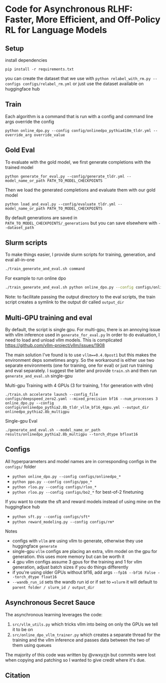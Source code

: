 # Code for Asynchronous RLHF: Faster, More Efficient, and Off-Policy RL for Language Models


## Setup

install dependencies
```
pip install -r requirements.txt
```

you can create the dataset that we use with `python relabel_with_rm.py --configs configs/relabel_rm.yml` or just use the dataset available on huggingface hub

## Train

Each algorithm is a command that is run with a config and command line args override the config

```
python online_dpo.py --config config/onlinedpo_pythia410m_tldr.yml --override_arg override_value
```

## Gold Eval

To evaluate with the gold model, we first generate completions with the trained model

```
python generate_for_eval.py --config/generate_tldr.yml --model_name_or_path PATH_TO_MODEL_CHECKPOINTS
```

Then we load the generated completions and evaluate them with our gold model
```
python load_and_eval.py --config/evaluate_tldr.yml --model_name_or_path PATH_TO_MODEL_CHECKPOINTS
```

By default generations are saved in `PATH_TO_MODEL_CHECKPOINTS/_generations` but you can save elsewhere with `--dataset_path`


## Slurm scripts

To make things easier, I provide slurm scripts for training, generation, and eval all-in-one

```bash
./train_generate_and_eval.sh command
```

For example to run online dpo

```bash
./train_generate_and_eval.sh python online_dpo.py --config configs/onlinedpo_pythia410m_tldr.yml --override_arg=override_value
```

Note: to facilitate passing the output directory to the eval scripts, the train script creates a symlink to the output dir called `output_dir`

## Multi-GPU training and eval 
By default, the script is single gpu. For multi-gpu, there is an annoying issue with vllm inference used in `generate_for_eval.py` 
In order to do evaluation, I need to load and unload vllm models. This is complicated https://github.com/vllm-project/vllm/issues/1908

The main solution I've found is to use `vllm==0.4.0post1` but this makes the environment deps sometimes angry.
So the workaround is either use two separate environments (one for training, one for eval) or just run training and eval separately. 
I suggest the latter and provide `train.sh` and then run `generate_and_eval.sh` single-gpu

Multi-gpu Training with 4 GPUs (3 for training, 1 for generation with vllm)
```
./train.sh accelerate launch --config_file configs/deepspeed_zero2.yaml --mixed_precision bf16 --num_processes 3 online_dpo.py --config configs/onlinedpo_pythia2.8b_tldr_vllm_bf16_4gpu.yml --output_dir onlinedpo_pythia2.8b_multigpu
```

Single-gpu Eval
```
./generate_and_eval.sh --model_name_or_path results/onlinedpo_pythia2.8b_multigpu --torch_dtype bfloat16
```

## Configs

All hyperparameters and model names are in corresponding configs in the `configs/` folder

- `python online_dpo.py --config configs/onlinedpo_*`
- `python ppo.py --config configs/ppo_*`
- `python rloo.py --config configs/rloo_*`
- `python rloo.py --config configs/bo2_*` for best-of-2 finetuning

If you want to create the sft and reward models instead of using mine on the huggingface hub

- `python sft.py --config configs/sft*`
- `python reward_modeling.py --config configs/rm*`

Notes

- configs with `vllm` are using vllm to generate, otherwise they use huggingface `generate`
- single-gpu `vllm` configs are placing an extra, vllm model on the gpu for generation. this uses more memory but can be worth it
- 4 gpu vllm configs assume 3 gpus for the training and 1 for vllm generation, adjust batch sizes if you do things differently
- if you're using older GPUs without bf16, add args `--fp16 --bf16 False --torch_dtype float16`
- `--wandb_run_id` sets the wandb run id or if set to `=slurm` it will default to `parent folder / slurm_id / output_dir` 

## Asynchronous Secret Sauce

The asynchronous learning leverages the code:

1. `src/vllm_utils.py` which tricks vllm into being on only the GPUs we tell it to be on
2. `src/online_dpo_vllm_trainer.py` which creates a separate thread for the training and the vllm inference and passes data between the two of them using queues

The majority of this code was written by @vwxyzjn but commits were lost when copying and patching so I wanted to give credit where it's due.

## Citation
